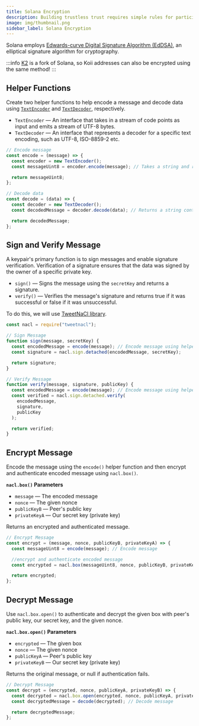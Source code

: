 ```yaml
---
title: Solana Encryption
description: Building trustless trust requires simple rules for participation.
image: img/thumbnail.png
sidebar_label: Solana Encryption
---
```


Solana employs [Edwards-curve Digital Signature Algorithm (EdDSA)](https://en.wikipedia.org/wiki/EdDSA), an elliptical signature algorithm for cryptography.

:::info
[K2](/develop/settlement-layer/k2-tick-tock-fast-blocks) is a fork of Solana, so Koii addresses can also be encrypted using the same method!
:::

## Helper Functions

Create two helper functions to help encode a message and decode data using [`TextEncoder`](https://developer.mozilla.org/en-US/docs/Web/API/TextEncoder) and [`TextDecoder`](https://developer.mozilla.org/en-US/docs/Web/API/TextDecoder), respectively.

- `TextEncoder` — An interface that takes in a stream of code points as input and emits a stream of UTF-8 bytes.
- `TextDecoder` — An interface that represents a decoder for a specific text encoding, such as UTF-8, ISO-8859-2 etc.

```js
// Encode message
const encode = (message) => {
  const encoder = new TextEncoder();
  const messageUint8 = encoder.encode(message); // Takes a string and returns a Uint8Array

  return messageUint8;
};

// Decode data
const decode = (data) => {
  const decoder = new TextDecoder();
  const decodedMessage = decoder.decode(data); // Returns a string containing the text decoded

  return decodedMessage;
};
```

## Sign and Verify Message
A keypair's primary function is to sign messages and enable signature verification. Verification of a signature ensures that the data was signed by the owner of a specific private key.

- `sign()` — Signs the message using the `secretKey` and returns a signature.
- `verify()` — Verifies the message's signature and returns true if it was successful or false if it was unsuccessful.

To do this, we will use [TweetNaCl library](https://www.npmjs.com/package/tweetnacl).
```js
const nacl = require("tweetnacl");

// Sign Message
function sign(message, secretKey) {
  const encodedMessage = encode(message); // Encode message using helper function
  const signature = nacl.sign.detached(encodedMessage, secretKey);

  return signature;
}

// Verify Message
function verify(message, signature, publicKey) {
  const encodedMessage = encode(message); // Encode message using helper function
  const verified = nacl.sign.detached.verify(
    encodedMessage,
    signature,
    publicKey
  );

  return verified;
}
```

## Encrypt Message

Encode the message using the `encode()` helper function and then encrypt and authenticate encoded message using `nacl.box()`.

**`nacl.box()` Parameters**

- `message` — The encoded message
- `nonce` — The given nonce
- `publicKeyB` — Peer's public key
- `privateKeyA` — Our secret key (private key)

Returns an encrypted and authenticated message.

```js
// Encrypt Message
const encrypt = (message, nonce, publicKeyB, privateKeyA) => {
  const messageUint8 = encode(message); // Encode message

  //encrypt and authenticate encoded message
  const encrypted = nacl.box(messageUint8, nonce, publicKeyB, privateKeyA);

  return encrypted;
};
```

## Decrypt Message
Use `nacl.box.open()` to authenticate and decrypt the given box with peer's public key, our secret key, and the given nonce.

**`nacl.box.open()` Parameters**

- `encrypted` — The given box
- `nonce` — The given nonce
- `publicKeyA` — Peer's public key
- `privateKeyB` — Our secret key (private key)

Returns the original message, or null if authentication fails.

```js
// Decrypt Message
const decrypt = (encrypted, nonce, publicKeyA, privateKeyB) => {
  const decrypted = nacl.box.open(encrypted, nonce, publicKeyA, privateKeyB); // Authenticate and decrypt
  const decryptedMessage = decode(decrypted); // Decode message

  return decryptedMessage;
};
```
